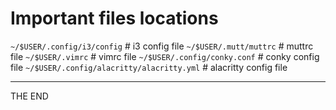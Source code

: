 # Important files locations

`~/$USER/.config/i3/config`                # i3 config file
`~/$USER/.mutt/muttrc`                     # muttrc file
`~/$USER/.vimrc`                           # vimrc file
`~/$USER/.config/conky.conf`               # conky config file
`~/$USER/.config/alacritty/alacritty.yml`  # alacritty config file

---

THE END
